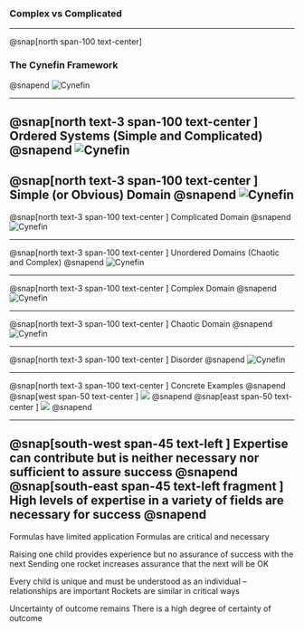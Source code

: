 
### Complex vs Complicated
---
@snap[north span-100 text-center]
### The Cynefin Framework
@snapend
![Cynefin](assets/img/cynefin.png)

---
@snap[north text-3 span-100 text-center ]
Ordered Systems (Simple and Complicated)
@snapend
![Cynefin](assets/img/cynefin.png)
---
@snap[north text-3 span-100 text-center ]
Simple (or Obvious) Domain
@snapend
![Cynefin](assets/img/cynefin.png)
---
@snap[north text-3 span-100 text-center ]
Complicated Domain
@snapend
![Cynefin](assets/img/cynefin.png)

---
@snap[north text-3 span-100 text-center ]
Unordered Domains (Chaotic and Complex)
@snapend
![Cynefin](assets/img/cynefin.png)

---
@snap[north text-3 span-100 text-center ]
Complex Domain
@snapend
![Cynefin](assets/img/cynefin.png)

---
@snap[north text-3 span-100 text-center ]
Chaotic Domain
@snapend
![Cynefin](assets/img/cynefin.png)

---
@snap[north text-3 span-100 text-center ]
Disorder
@snapend
![Cynefin](assets/img/cynefin.png)

---
@snap[north text-3 span-100 text-center ]
Concrete Examples
@snapend
@snap[west span-50 text-center ]
![](assets/img/child.png)
@snapend
@snap[east span-50 text-center ]
![](assets/img/rocket.png)
@snapend

---
@snap[south-west span-45 text-left ]
Expertise can contribute but is neither necessary nor sufficient to assure success
@snapend
@snap[south-east span-45 text-left fragment ]
High levels of expertise in a variety of fields are necessary for success
@snapend
---

Formulas have limited application
Formulas are critical and necessary

Raising one child provides experience but no assurance of success with the next
Sending one rocket increases assurance that the next will be OK

Every child is unique and must be understood as an individual – relationships are important
Rockets are similar in critical ways

Uncertainty of outcome remains
There is a high degree of certainty of outcome
